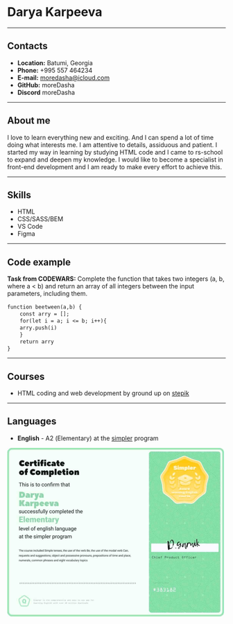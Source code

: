 # Darya Karpeeva
___

## Contacts
* __Location:__ Batumi, Georgia
* __Phone:__ +995 557 464234
* __E-mail:__ moredasha@icloud.com
* __GitHub:__ moreDasha
* __Discord__ moreDasha

___

## About me
I love to learn everything new and exciting. And I can spend a lot of time doing what interests me.
I am attentive to details, assiduous and patient.
I started my way in learning by studying HTML code and I came to rs-school to expand and deepen my knowledge.
I would like to become a specialist in front-end development and I am ready to make every effort to achieve this.

___

## Skills
* HTML
* CSS/SASS/BEM
* VS Code
* Figma

___

## Code example
**Task from CODEWARS:** 
Complete the function that takes two integers (a, b, where a < b) and return an array of all integers between the input parameters, including them.
```
function beetween(a,b) {
    const arry = [];
    for(let i = a; i <= b; i++){
    arry.push(i)
    }
    return arry
}
```

___


## Courses
* HTML coding and web development by ground up on [stepik](https://stepik.org/course/114109/promo)

___


## Languages
* **English** - А2 (Elementary) at the [simpler](https://simpler.link) program

![simpler certificate](simpler.png)


